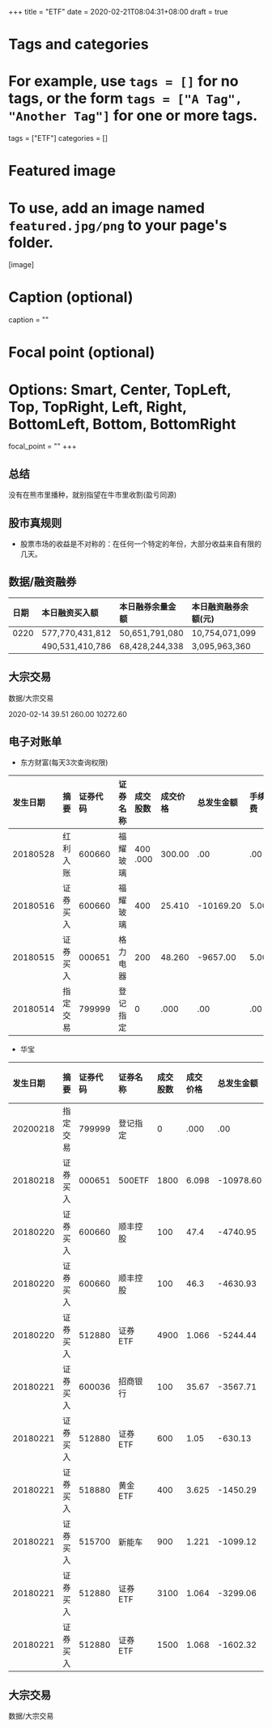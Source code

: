 +++
title = "ETF"
date = 2020-02-21T08:04:31+08:00
draft = true

# Tags and categories
# For example, use `tags = []` for no tags, or the form `tags = ["A Tag", "Another Tag"]` for one or more tags.
tags = ["ETF"]
categories = []

# Featured image
# To use, add an image named `featured.jpg/png` to your page's folder. 
[image]
  # Caption (optional)
  caption = ""

  # Focal point (optional)
  # Options: Smart, Center, TopLeft, Top, TopRight, Left, Right, BottomLeft, Bottom, BottomRight
  focal_point = ""
+++


## 总结

没有在熊市里播种，就别指望在牛市里收割(盈亏同源)

## 股市真规则

- 股票市场的收益是不对称的：在任何一个特定的年份，大部分收益来自有限的几天。

## 数据/融资融券

|日期|       本日融资买入额|       本日融券余量金额 |     本日融资融券余额(元)  |     交易所
|:---|:---|:---|:---|:---|
|0220|577,770,431,812|	50,651,791,080|	10,754,071,099|588,524,502,911   |上交所
      |490,531,410,786|	68,428,244,338|	3,095,963,360 |493,627,374,146   |深交所


## 大宗交易

数据/大宗交易

2020-02-14	39.51	260.00	10272.60


## 电子对账单

- 东方财富(每天3次查询权限)   

发生日期|摘要|证券代码|证券名称|成交股数|成交价格|总发生金额|手续费|印花税|过户费
:---|:---|:---|:---|:---|:---|:---|:---|:---|:---|
20180528| 红利入账 |600660 |福耀玻璃| 400 .000| 300.00 |.00| .00 |.00
20180516| 证券买入 |600660 |福耀玻璃 |400| 25.410 |-10169.20 |5.00 |.00 |.20
20180515| 证券买入 |000651| 格力电器| 200| 48.260| -9657.00| 5.00| .00| .00
20180514| 指定交易| 799999 |登记指定| 0| .000| .00| .00| .00| .00


- 华宝

发生日期|摘要|证券代码|证券名称|成交股数|成交价格|总发生金额|手续费|印花税|过户费
:---|:---|:---|:---|:---|:---|:---|:---|:---|:---|
20200218| 指定交易| 799999 |登记指定| 0| .000| .00| .00| .00| .00
20180218| 证券买入 |000651| 500ETF| 1800| 6.098| -10978.60| 2.20| .00| .00
20180220| 证券买入 |600660 |顺丰控股 |100| 47.4 |-4740.95 |.95 |.00 |.00
20180220| 证券买入 |600660 |顺丰控股 |100| 46.3 |-4630.93 |.93 |.00 |.00
20180220| 证券买入 |512880 |证券ETF |4900| 1.066 |-5244.44 |1.04 |.00 |.00
20180221| 证券买入 |600036 |招商银行 |100| 35.67 |-3567.71 |.71 |.00 |.00
20180221| 证券买入 |512880 |证券ETF |600| 1.05 |-630.13 |.13 |.00 |.00
20180221| 证券买入 |518880 |黄金ETF |400| 3.625 |-1450.29 |.29 |.00 |.00
20180221| 证券买入 |515700 |新能车 |900| 1.221 |-1099.12 |.22 |.00 |.00
20180221| 证券买入 |512880 |证券ETF |3100| 1.064 |-3299.06 |.66 |.00 |.00
20180221| 证券买入 |512880 |证券ETF |1500| 1.068 |-1602.32 |.32 |.00 |.00



## 大宗交易

数据/大宗交易



